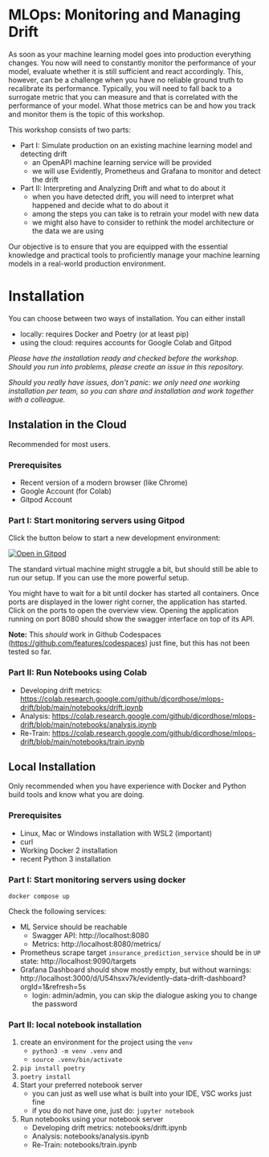 # MLOps: Monitoring and Managing Drift

As soon as your machine learning model goes into production everything changes. 
You now will need to constantly monitor the performance of your model, evaluate whether it is still sufficient and react accordingly.
This, however, can be a challenge when you have no reliable ground truth to recalibrate its performance. 
Typically, you will need to fall back to a surrogate metric that you can measure and that is correlated with the performance of your model.
What those metrics can be and how you track and monitor them is the topic of this workshop.

This workshop consists of two parts:
- Part I: Simulate production on an existing machine learning model and detecting drift
  - an OpenAPI machine learning service will be provided
  - we will use Evidently, Prometheus and Grafana to monitor and detect the drift
- Part II: Interpreting and Analyzing Drift and what to do about it
  - when you have detected drift, you will need to interpret what happened and decide what to do about it
  - among the steps you can take is to retrain your model with new data
  - we might also have to consider to rethink the model architecture or the data we are using

Our objective is to ensure that you are equipped with the essential knowledge and practical tools to proficiently manage
your machine learning models in a real-world production environment.

# Installation

You can choose between two ways of installation. You can either install
* locally: requires Docker and Poetry (or at least pip)
* using the cloud: requires accounts for Google Colab and Gitpod

_Please have the installation ready and checked before the workshop. Should you run into problems, please create an issue in this repository._ 

_Should you really have issues, don't panic: we only need one working installation per team, so you can share and installation and work together with a colleague._

## Instalation in the Cloud

Recommended for most users. 

### Prerequisites
- Recent version of a modern browser (like Chrome)
- Google Account (for Colab)
- Gitpod Account

### Part I: Start monitoring servers using Gitpod

Click the button below to start a new development environment:

[![Open in Gitpod](https://gitpod.io/button/open-in-gitpod.svg)](https://gitpod.io/#https://github.com/DJCordhose/mlops-drift)

The standard virtual machine might struggle a bit, but should still be able to run our setup. If you can use the more powerful setup.

You might have to wait for a bit until docker has started all containers. Once ports are displayed in the lower right corner, the application has started. Click on the ports to open the overview view. Opening the application running on port 8080 should show the swagger interface on top of its API.

__Note:__ This _should_ work in Github Codespaces (https://github.com/features/codespaces) just fine, but this has not been tested so far.

### Part II: Run Notebooks using Colab
* Developing drift metrics: https://colab.research.google.com/github/djcordhose/mlops-drift/blob/main/notebooks/drift.ipynb
* Analysis: https://colab.research.google.com/github/djcordhose/mlops-drift/blob/main/notebooks/analysis.ipynb
* Re-Train: https://colab.research.google.com/github/djcordhose/mlops-drift/blob/main/notebooks/train.ipynb


## Local Installation

Only recommended when you have experience with Docker and Python build tools and know what you are doing.

### Prerequisites
- Linux, Mac or Windows installation with WSL2 (important)
- curl
- Working Docker 2 installation 
- recent Python 3 installation

### Part I: Start monitoring servers using docker

```
docker compose up
```

Check the following services:
* ML Service should be reachable 
  * Swagger API: http://localhost:8080
  * Metrics: http://localhost:8080/metrics/
* Prometheus scrape target `insurance_prediction_service` should be in `UP` state: http://localhost:9090/targets
* Grafana Dashboard should show mostly empty, but without warnings: http://localhost:3000/d/U54hsxv7k/evidently-data-drift-dashboard?orgId=1&refresh=5s
  * login: admin/admin, you can skip the dialogue asking you to change the password

### Part II: local notebook installation

1. create an environment for the project using the `venv`
   * `python3 -m venv .venv` and 
   * `source .venv/bin/activate`
1. `pip install poetry`
1. `poetry install`
1. Start your preferred notebook server
   * you can just as well use what is built into your IDE, VSC works just fine
   * if you do not have one, just do: `jupyter notebook`
1. Run notebooks using your notebook server
   * Developing drift metrics: notebooks/drift.ipynb
   * Analysis: notebooks/analysis.ipynb
   * Re-Train: notebooks/train.ipynb